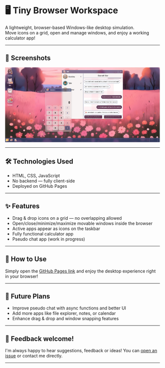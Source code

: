 # 🖥️ Tiny Browser Workspace

A lightweight, browser-based Windows-like desktop simulation.  
Move icons on a grid, open and manage windows, and enjoy a working calculator app!  

---

## 📸 Screenshots

![Different apps launched](screenshots/launchedSeveralApps.png)  


---

## 🛠 Technologies Used

- HTML, CSS, JavaScript  
- No backend — fully client-side  
- Deployed on GitHub Pages

---

## ✨ Features

- Drag & drop icons on a grid — no overlapping allowed  
- Open/close/minimize/maximize movable windows inside the browser  
- Active apps appear as icons on the taskbar  
- Fully functional calculator app  
- Pseudo chat app (work in progress)

---

## 🚀 How to Use

Simply open the [GitHub Pages link](https://roukorjerte.github.io/My-Tiny-Workspace/) and enjoy the desktop experience right in your browser!

---

## 🔮 Future Plans

- Improve pseudo chat with async functions and better UI  
- Add more apps like file explorer, notes, or calendar  
- Enhance drag & drop and window snapping features


---

## 💬 Feedback welcome!

I'm always happy to hear suggestions, feedback or ideas! You can [open an issue](https://github.com/roukorjerte/My-Tiny-Workspace/issues/new) or contact me directly.

---
